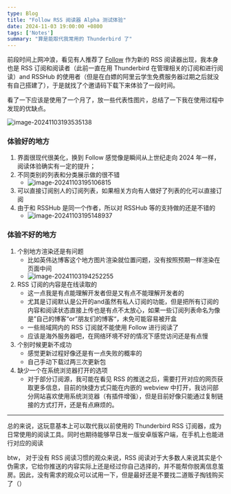 ```yaml
---
type: Blog
title: "Follow RSS 阅读器 Alpha 测试体验"
date: 2024-11-03 19:00:00 +0800
tags: ['Notes']
summary: "算是能取代我常用的 Thunderbird 了"
---
```


前段时间上网冲浪，看见有人推荐了 [Follow](https://follow.is) 作为新的 RSS 阅读器出现，我本身也是 RSS 订阅和阅读者（此前一直在用 Thunderbird 在管理相关的订阅和进行阅读）and RSSHub 的使用者（但是在白嫖的阿里云学生免费服务器过期之后就没有自己搭建了），于是就找了个邀请码下载下来体验了一段时间。

看了一下应该是使用了一个月了，放一些代表性图片，总结了一下我在使用过程中发现的优缺点。

![image-20241103193535138](https://blog-img.yfyang.me/2024/11/c72208d4c5d0aca555c0ce5b70e62907.png)

### 体验好的地方

1.   界面很现代很美化，换到 Follow 感觉像是瞬间从上世纪走向 2024 年一样，阅读体验确实有一定的提升；
2.   不同类别的列表和分类展示做的很不错
     -   ![image-20241103195106815](https://blog-img.yfyang.me/2024/11/15034f426dcb47b2147638f0dc38669d.png)
3.   可以直接订阅别人的订阅列表，如果相关方向有人做好了列表的化可以直接订阅
4.   由于和 RSSHub 是同一个作者，所以对 RSSHub 等的支持做的还是不错的
     -   ![image-20241103195148937](https://blog-img.yfyang.me/2024/11/cdda9c89fa7a94276058bca4a25002ae.png)

### 体验不好的地方

1.   个别地方渲染还是有问题
     -   比如英伟达博客这个地方图片渲染就位置问题，没有按照预期一样渲染在页面中间
     -   ![image-20241103194252255](https://blog-img.yfyang.me/2024/11/3f45a68a3176465c4ba74e0f0cee8a51.png)
2.   RSS 订阅的内容是在线读取的
     -   这一点我是有点能理解开发者但是又有点不能理解开发者的
     -   尤其是订阅默认是公开的and虽然有私人订阅的功能，但是把所有订阅的内容和阅读状态直接上传也是有点不太放心，如果一些订阅列表命名为像是”自己的博客“or”朋友们的博客“，未免可能容易被开盒
     -   一些局域网内的 RSS 订阅就不能使用 Follow 进行阅读了
     -   应该是海外服务器吧，在网络环境不好的情况下感觉访问还是有点慢
3.   个别时候更新不成功
     -   感觉更新过程好像还是有一点失败的概率的
     -   自己手动下载过两三次更新包
4.   缺少一个在系统浏览器打开的选项
     -   对于部分订阅源，我可能在看见 RSS 的推送之后，需要打开对应的网页获取更多信息，目前的快捷方式只能在内嵌的 webview 中打开，我访问部分网站喜欢使用系统浏览器（有插件增强），但是目前好像只能通过复制链接的方式打开，还是有点麻烦的。

---

总的来说，这玩意基本上可以取代我以前使用的 Thunderbird RSS 订阅器，成为日常使用的阅读工具。同时也期待能够早日发一版安卓版客户端，在手机上也能进行对应的阅读



btw， 对于没有 RSS 阅读习惯的观众来说，RSS 阅读对于大多数人来说其实是个伪需求，它给你推送的内容实际上还是经过你自己选择的，并不能帮你脱离信息茧房。因此，没有需求的观众可以试用一下，但是最好还是不要找二道贩子掏钱购买了（）

